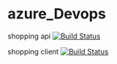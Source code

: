 # azure_Devops


shopping api
[![Build Status](https://dev.azure.com/mohamediheblahzami/stage_stb/_apis/build/status%2Fshoppingapi-pipeline?branchName=main)](https://dev.azure.com/mohamediheblahzami/stage_stb/_build/latest?definitionId=8&branchName=main)


shopping client 
[![Build Status](https://dev.azure.com/mohamediheblahzami/stage_stb/_apis/build/status%2Fshoppingclient-pipeline?branchName=main)](https://dev.azure.com/mohamediheblahzami/stage_stb/_build/latest?definitionId=9&branchName=main)
